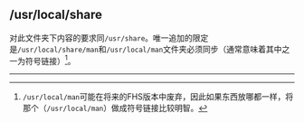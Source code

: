 ## /usr/local/share

对此文件夹下内容的要求同`/usr/share`。唯一追加的限定是`/usr/local/share/man`和`/usr/local/man`文件夹必须同步（通常意味着其中之一为符号链接）[^8]。

---
[^8]: `/usr/local/man`可能在将来的FHS版本中废弃，因此如果东西放哪都一样，将那个（`/usr/local/man`）做成符号链接比较明智。
